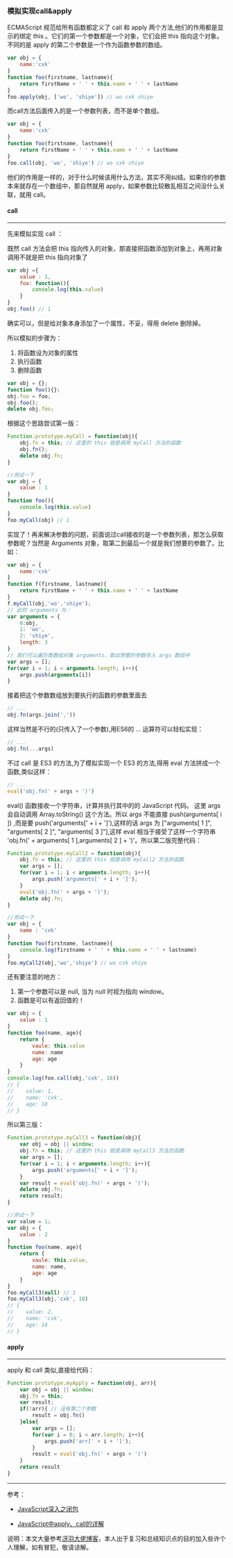 ### 模拟实现call&apply

ECMAScript 规范给所有函数都定义了 call 和 apply 两个方法,他们的作用都是显示的绑定 this 。它们的第一个参数都是一个对象，它们会把 this 指向这个对象。不同的是 apply 的第二个参数是一个作为函数参数的数组。

```js
var obj = {
    name:'cxk'
}
function foo(firstname, lastname){
    return firstName + ' ' + this.name + ' ' + lastName
}
foo.apply(obj, ['wo', 'shiye']) // wo cxk shiye
```

而call方法后面传入的是一个参数列表，而不是单个数组。

```js
var obj = {
    name:'cxk'
}
function foo(firstname, lastname){
    return firstName + ' ' + this.name + ' ' + lastName
}
foo.call(obj, 'wo', 'shiye') // wo cxk shiye
```

他们的作用是一样的，对于什么时候该用什么方法，其实不用纠结。如果你的参数本来就存在一个数组中，那自然就用 apply，如果参数比较散乱相互之间没什么关联，就用 call。

#### call

***

先来模拟实现 call ：

既然 call 方法会把 this 指向传入的对象，那直接把函数添加到对象上，再用对象调用不就是把 this 指向对象了

```js
var obj ={
    value : 1,
    foo: function(){
        console.log(this.value)
    }
}
obj.foo() // 1
```

确实可以，但是给对象本身添加了一个属性，不妥，得用 delete 删除掉。

所以模拟的步骤为：

1. 将函数设为对象的属性
2. 执行函数
3. 删除函数

```js
var obj = {};
function foo(){};
obj.foo = foo;
obj.foo();
delete obj.foo;
```

根据这个思路尝试第一版：

```js
Function.prototype.myCall = function(obj){
    obj.fn = this; // 这里的 this 就是调用 myCall 方法的函数
    obj.fn();
    delete obj.fn;
}

//测试一下
var obj = {
    value : 1
}
function foo(){
    console.log(this.value)
}
foo.myCall(obj) // 1
```

实现了！再来解决参数的问题，前面说过call接收的是一个参数列表，那怎么获取参数呢？当然是 Arguments 对象，取第二到最后一个就是我们想要的参数了。比如：

```js
var obj = {
    name:'cxk'
}
function f(firstname, lastname){
    return firstName + ' ' + this.name + ' ' + lastName
}
f.myCall(obj,'wo','shiye');
// 此时 arguments 为：
var arguments = {
    0:obj,
    1: 'wo',
    2: 'shiye',
    length: 3
}
// 我们可以遍历类数组对象 arguments，取出想要的参数存入 args 数组中
var args = [];
for(var i = 1; i < arguments.length; i++){
    args.push(arguments[i])
}
```

接着把这个参数数组放到要执行的函数的参数里面去

```js
// ...
obj.fn(args.join(','))
```

这样当然是不行的(只传入了一个参数),用ES6的 ... 运算符可以轻松实现：

```js
// ...
obj.fn(...args)
```

不过 call 是 ES3 的方法,为了模拟实现一个 ES3 的方法,得用 eval 方法拼成一个函数,类似这样：

```js
// ...
eval('obj.fn(' + args + ')')
```

eval() 函数接收一个字符串，计算并执行其中的的 JavaScript 代码。 这里 args 会自动调用 Array.toString() 这个方法。所以 args 不能直接 push(arguments\[ i \]) ,而是要 push('arguments[' + i + ']'),这样的话 args 为 \["arguments\[ 1 \]", "arguments\[ 2 \]", "arguments\[ 3 \]"],这样 eval 相当于接受了这样一个字符串 'obj.fn(' + arguments\[ 1 \],arguments\[ 2 \] + ')'。所以第二版完整代码：

```js
Function.prototype.myCall2 = function(obj){
    obj.fn = this; // 这里的 this 就是调用 myCall2 方法的函数
    var args = [];
    for(var i = 1; i < arguments.length; i++){
        args.push('arguments[' + i + ']');
    }
    eval('obj.fn(' + args + ')');
    delete obj.fn;
}

//测试一下
var obj = {
    name : 'cxk'
}
function foo(firstname, lastname){
    console.log(firstname + ' ' + this.name + ' ' + lastname)
}
foo.myCall2(obj,'wo','shiye') // wo cxk shiye
```

还有要注意的地方：

1. 第一个参数可以是 null, 当为 null 时视为指向 window。
2. 函数是可以有返回值的！

```js
var obj = {
    value : 1
}
function foo(name, age){
    return {
        vaule: this.value
        name: name
        age: age
    }
}
console.log(foo.call(obj,'cxk', 18))
// {
//    value: 1,
//    name: 'cxk',
//    age: 18
// }
```

所以第三版：

```js
Function.prototype.myCall3 = function(obj){
    var obj = obj || window;
    obj.fn = this; // 这里的 this 就是调用 myCall3 方法的函数
    var args = [];
    for(var i = 1; i < arguments.length; i++){
        args.push('arguments[' + i + ']');
    }
    var result = eval('obj.fn(' + args + ')');
    delete obj.fn;
    return result;
}

//测试一下
var value = 1;
var obj = {
    value : 2
}
function foo(name, age){
    return {
        vaule: this.value,
        name: name,
        age: age
    }
}
foo.myCall3(null) // 1
foo.myCall3(obj,'cxk', 18)
// {
//    value: 2,
//    name: 'cxk',
//    age: 18
// }
```

#### apply

***

apply 和 call 类似,直接给代码：

```js
Function.prototype.myApply = function(obj, arr){
    var obj = obj || window;
    obj.fn = this;
    var result;
    if(!arr){ // 没有第二个参数
        result = obj.fn()
    }else{
        var args = [];
        for(var i = 0; i < arr.length; i++){
            args.push('arr[' + i + ']');
        }
        result = eval('obj.fn(' + args + ')')
    }
    return result
}
```

***

参考：

* [JavaScript深入之闭包](https://github.com/mqyqingfeng/Blog/issues/11)

* [JavaScript中apply、call的详解](https://github.com/lin-xin/blog/issues/7)

说明：本文大量参考[冴羽大佬博客](https://github.com/mqyqingfeng/Blog)，本人出于复习和总结知识点的目的加入些许个人理解，如有冒犯，敬请谅解。

